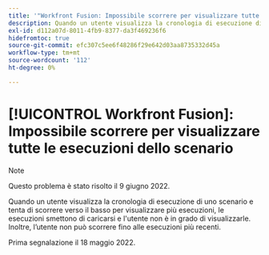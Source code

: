 ```yaml
---
title: '"Workfront Fusion: Impossibile scorrere per visualizzare tutte le esecuzioni dello scenario'
description: Quando un utente visualizza la cronologia di esecuzione di uno scenario e tenta di scorrere verso il basso per visualizzare più esecuzioni, le esecuzioni smettono di caricarsi e l'utente non è in grado di visualizzarle. Inoltre, l’utente non può scorrere fino alle esecuzioni più recenti.
exl-id: d112a07d-8011-4fb9-8377-da3f469236f6
hidefromtoc: true
source-git-commit: efc307c5ee6f48286f29e642d03aa8735332d45a
workflow-type: tm+mt
source-wordcount: '112'
ht-degree: 0%

---
```


# [!UICONTROL Workfront Fusion]: Impossibile scorrere per visualizzare tutte le esecuzioni dello scenario

>[!NOTE]
>
>Questo problema è stato risolto il 9 giugno 2022.

Quando un utente visualizza la cronologia di esecuzione di uno scenario e tenta di scorrere verso il basso per visualizzare più esecuzioni, le esecuzioni smettono di caricarsi e l&#39;utente non è in grado di visualizzarle. Inoltre, l’utente non può scorrere fino alle esecuzioni più recenti.

Prima segnalazione il 18 maggio 2022.
